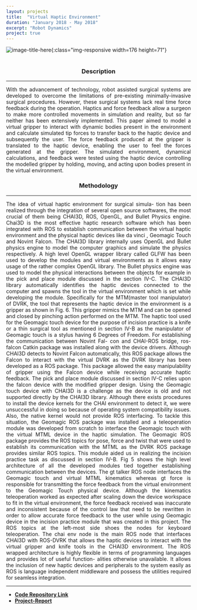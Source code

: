 ```yaml
---
layout: projects
title:  "Virtual Haptic Environment"
duration: "January 2018 - May 2018" 
excerpt: "Robot Dynamics"
project: true
---
```


![image-title-here](/assets/img/dyn.gif){:class="img-responsive width=176 height=71"}   
<br/>
<center><h3>Description</h3></center>
<hr class="star-primary">
<p style="text-align: justify">With the advancement of technology, robot assisted surgical systems are developed to overcome the limitations of pre-existing minimally-invasive surgical procedures. However, these surgical systems lack real time force feedback during the operation. Haptics and force feedback allow a surgeon to make more controlled movements in simulation and reality, but so far neither has been extensively implemented. This paper aimed to model a virtual gripper to interact with dynamic bodies present in the environment and calculate simulated tip forces to transfer back to the haptic device and subsequently the user. The force feedback produced at the gripper is translated to the haptic device, enabling the user to feel the forces generated at the gripper. The simulated environment, dynamical calculations, and feedback were tested using the haptic device controlling the modelled gripper by holding, moving, and acting upon bodies present in the virtual environment.</p>


<center><h3>Methodology</h3></center>
<hr class="star-primary">
<p style="text-align: justify">
The idea of virtual haptic environment for surgical simula-
tion has been realized through the integration of several open
source softwares, the most crucial of them being CHAI3D,
ROS, OpenGL, and Bullet Physics engine. Chai3D is the most
effective haptic research software which has been integrated
with ROS to establish communication between the virtual
haptic environment and the physical haptic devices like da
vinci , Geomagic Touch and Novint Falcon. The CHAI3D
library internally uses OpenGL and Bullet physics engine
to model the computer graphics and simulate the physics
respectively. A high level OpenGL wrapper library called
GLFW has been used to develop the modules and virtual
environments as it allows easy usage of the rather complex
OpenGL library. The Bullet physics engine was used to model
the physical interactions between the objects for example in
the pick and place module discussed in the section IV-C.
The CHAI3D library automatically identifies the haptic
devices connected to the computer and spawns the tool in the
virtual environment which is set while developing the module.
Specifically for the MTM(master tool manipulator) of DVRK,
the tool that represents the haptic device in the environment is
a gripper as shown in Fig. 6. This gripper mimics the MTM
and can be opened and closed by pinching action performed
on the MTM. The haptic tool used for the Geomagic touch
device for the purpose of incision practice is a knife or a thin
surgical tool as mentioned in section IV-B as the manipulator
of Geomagic touch is a stylus having 6 Degrees of Freedom.
For establishing the communication between Novint Fal-
con and CHAI-ROS bridge, ros-falcon Catkin package was
installed along with the device drivers. Although CHAI3D
detects to Novint Falcon automatically, this ROS package
allows the Falcon to interact with the virtual DVRK as the
DVRK library has been developed as a ROS package. This
package allowed the easy manipulability of gripper using the
Falcon device while receiving accurate haptic feedback. The
pick and place module discussed in section IV-C relies upon
the falcon device with the modified gripper design.
Using the Geomagic touch device with CHAI3D is a
challenge as the device is old and not supported directly
by the CHAI3D library. Although there exists procedures to
install the device kernels for the CHAI environment to detect
it, we were unsuccessful in doing so because of operating
system compatibility issues. Also, the native kernel would
not provide ROS interfacing. To tackle this situation, the
Geomagic ROS package was installed and a teleoperation
module was developed from scratch to interface the Geomagic
touch with the virtual MTML device in the haptic simulation.
The Geomagic ROS package provides the ROS topics for pose,
force and twist that were used to establish its communication
with the MTML as the DVRK ROS package provides similar
ROS topics. This module aided us in realizing the incision
practice task as discussed in section IV-B.
Fig 5 shows the high level architecture of all the developed
modules tied together establishing communication between the
devices. The gt talker ROS node interfaces the Geomagic
touch and virtual MTML kinematics whereas gt force is
responsible for transmitting the force feedback from the virtual
environment to the Geomagic Touch physical device. Although
the kinematics teleoperation worked as expected after scaling
down the device workspace to fit in the virtual environment,
the force feedback received was inaccurate and inconsistent
because of the control law that need to be rewritten in order
to allow accurate force feedback to the user while using
Geomagic device in the incision practice module that was
created in this project.
The ROS topics at the left-most side shoes the nodes for
keyboard teleoperation. The chai env node is the main ROS
node that interfaces CHAI3D with ROS-DVRK that allows the
haptic devices to interact with the virtual gripper and knife
tools in the CHAI3D environment.
The ROS wrapped architecture is highly flexible in terms of
programming languages and provides lot of useful function-
alities otherwise unavailable. It allows the inclusion of new
haptic devices and peripherals to the system easily as ROS
is language independent middleware and possess the utilities
required for seamless integration.</p>


<!-- <center><h3>Results</h3></center>
<hr class="star-primary">
<p style="text-align: justify"> The results displayed in figures below, depict the average number of steps taken by the robots in order to explore and map the complete maze. It can be observed that the average number of steps reduces exponentially with increase in number of robots. It can also be observed that with increase in number of robots and maze size, the factor of load imbalance comes into picture. While the load imbalance doesn’t represent a particuar trend like Average number of steps, we still can logically deduce that the probability of load imbalance increases with increasing robots. </p>

![image-title-here](/assets/img/ai_result1.png){:class="img-responsive width=176 height=71"}  <br/><br/>

![image-title-here](/assets/img/ai_results2.png){:class="img-responsive width=176 height=71"}  <br/><br/>

 



<center><h3>Conclusion</h3></center>
<hr class="star-primary">

<p style="text-align: justify">We present a problem where a swarm of robots is required to map a maze. We introduce a unique multi-robot approach, which enhances Recursive Backtracking algorithm to the multi-robot case. The average number of steps taken in case of multi robot system as compared to single robot decrease effectively. Another factor of load imbalance i.e. a considerable difference in number of steps taken by individual robots is also observed with increase in size of maze and number of robots. The approach mentioned above, also allowsto map the maze from any starting locations for the robots, thus removing the restriction of starting all robots from a single location in the maze. We hope to scale this maze mapping and shortest path planning algorithm from 2D mazes to 3D mazes that will depict different floors of a multi storey building.</p> -->

<hr class="star-primary">
                            
<ul id ="horizontal-list">
<li class="display: inline">
<strong><a target="_blank"  href="https://github.com/nalinraut/Indoor-Scene-Recognition">Code Repository Link <i class="fa fa-fw fa-github"></i></a>
</strong>
</li>
                                
                                
<li>
<strong><a href="javascript:void(0);">Project-Report</a>
</strong>
</li>
                                
</ul>
     

